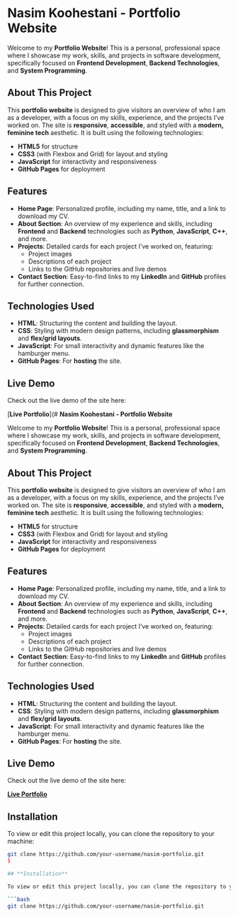 # **Nasim Koohestani - Portfolio Website**

Welcome to my **Portfolio Website**! This is a personal, professional space where I showcase my work, skills, and projects in software development, specifically focused on **Frontend Development**, **Backend Technologies**, and **System Programming**.

## **About This Project**

This **portfolio website** is designed to give visitors an overview of who I am as a developer, with a focus on my skills, experience, and the projects I’ve worked on. The site is **responsive**, **accessible**, and styled with a **modern, feminine tech** aesthetic. It is built using the following technologies:

- **HTML5** for structure
- **CSS3** (with Flexbox and Grid) for layout and styling
- **JavaScript** for interactivity and responsiveness
- **GitHub Pages** for deployment

## **Features**

- **Home Page**: Personalized profile, including my name, title, and a link to download my CV.
- **About Section**: An overview of my experience and skills, including **Frontend** and **Backend** technologies such as **Python**, **JavaScript**, **C++**, and more.
- **Projects**: Detailed cards for each project I’ve worked on, featuring:
  - Project images
  - Descriptions of each project
  - Links to the GitHub repositories and live demos
- **Contact Section**: Easy-to-find links to my **LinkedIn** and **GitHub** profiles for further connection.

## **Technologies Used**

- **HTML**: Structuring the content and building the layout.
- **CSS**: Styling with modern design patterns, including **glassmorphism** and **flex/grid layouts**.
- **JavaScript**: For small interactivity and dynamic features like the hamburger menu.
- **GitHub Pages**: For **hosting** the site.

## **Live Demo**

Check out the live demo of the site here:

[**Live Portfolio**](# **Nasim Koohestani - Portfolio Website**

Welcome to my **Portfolio Website**! This is a personal, professional space where I showcase my work, skills, and projects in software development, specifically focused on **Frontend Development**, **Backend Technologies**, and **System Programming**.

## **About This Project**

This **portfolio website** is designed to give visitors an overview of who I am as a developer, with a focus on my skills, experience, and the projects I’ve worked on. The site is **responsive**, **accessible**, and styled with a **modern, feminine tech** aesthetic. It is built using the following technologies:

- **HTML5** for structure
- **CSS3** (with Flexbox and Grid) for layout and styling
- **JavaScript** for interactivity and responsiveness
- **GitHub Pages** for deployment

## **Features**

- **Home Page**: Personalized profile, including my name, title, and a link to download my CV.
- **About Section**: An overview of my experience and skills, including **Frontend** and **Backend** technologies such as **Python**, **JavaScript**, **C++**, and more.
- **Projects**: Detailed cards for each project I’ve worked on, featuring:
  - Project images
  - Descriptions of each project
  - Links to the GitHub repositories and live demos
- **Contact Section**: Easy-to-find links to my **LinkedIn** and **GitHub** profiles for further connection.

## **Technologies Used**

- **HTML**: Structuring the content and building the layout.
- **CSS**: Styling with modern design patterns, including **glassmorphism** and **flex/grid layouts**.
- **JavaScript**: For small interactivity and dynamic features like the hamburger menu.
- **GitHub Pages**: For **hosting** the site.

## **Live Demo**

Check out the live demo of the site here:

[**Live Portfolio**](https://nacmkoohes.github.io/Portfolio/)

## **Installation**

To view or edit this project locally, you can clone the repository to your machine:

```bash
git clone https://github.com/your-username/nasim-portfolio.git
)

## **Installation**

To view or edit this project locally, you can clone the repository to your machine:

```bash
git clone https://github.com/your-username/nasim-portfolio.git
